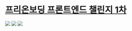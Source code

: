 # [프리온보딩 프론트엔드 챌린지 1차](https://www.wanted.co.kr/events/pre_challenge_fe_1)

<img src="https://img.shields.io/badge/Next.js-000?style=flat-square&logo=ts-node&logoColor=white"/> <img src="https://img.shields.io/badge/TypeScript-3178C6?style=flat-square&logo=TypeScript&logoColor=white"/> <img src="https://img.shields.io/badge/Sass-CC6699?style=flat-square&logo=Sass&logoColor=white"/> 

